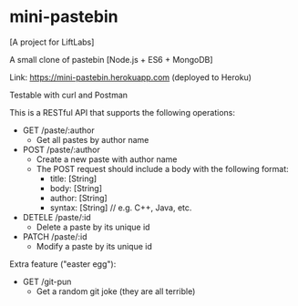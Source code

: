 # mini-pastebin

[A project for LiftLabs]

A small clone of pastebin [Node.js + ES6 + MongoDB]

Link: https://mini-pastebin.herokuapp.com (deployed to Heroku)

Testable with curl and Postman

This is a RESTful API that supports the following operations:

- GET /paste/:author
  - Get all pastes by author name
- POST /paste/:author
  - Create a new paste with author name
  - The POST request should include a body with the following format:
    - title: [String]
    - body: [String]
    - author: [String]
    - syntax: [String] // e.g. C++, Java, etc.
- DETELE /paste/:id
  - Delete a paste by its unique id
- PATCH /paste/:id
  - Modify a paste by its unique id
  
Extra feature ("easter egg"):

- GET /git-pun
  - Get a random git joke (they are all terrible)
